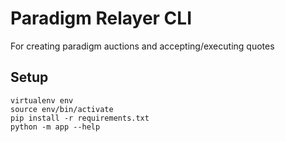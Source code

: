# Paradigm Relayer CLI

For creating paradigm auctions and accepting/executing quotes

## Setup

```
virtualenv env
source env/bin/activate
pip install -r requirements.txt
python -m app --help
```